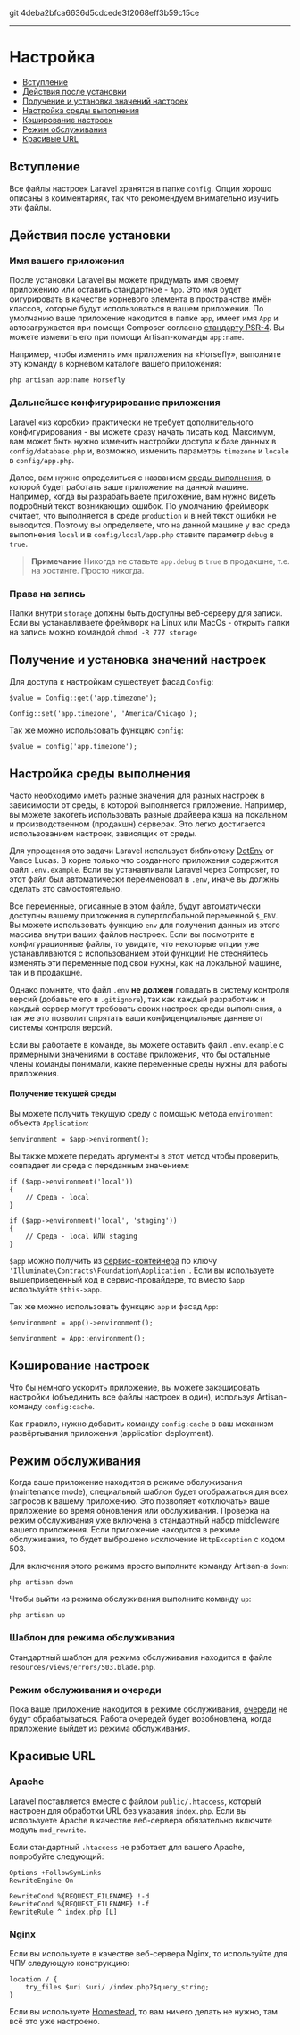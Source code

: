 git 4deba2bfca6636d5cdcede3f2068eff3b59c15ce

---

# Настройка

- [Вступление](#introduction)
- [Действия после установки](#after-installation)
- [Получение и установка значений настроек](#accessing-configuration-values)
- [Настройка среды выполнения](#environment-configuration)
- [Кэширование настроек](#configuration-caching)
- [Режим обслуживания](#maintenance-mode)
- [Красивые URL](#pretty-urls)

<a name="introduction"></a>
## Вступление

Все файлы настроек Laravel хранятся в папке `config`. Опции хорошо описаны в комментариях, так что рекомендуем внимательно изучить эти файлы.

<a name="after-installation"></a>
## Действия после установки

### Имя вашего приложения

После установки Laravel вы можете придумать имя своему приложению или оставить стандартное - `App`.
Это имя будет фигурировать в качестве корневого элемента в пространстве имён классов, которые будут использоваться в вашем приложении.
По умолчанию ваше приложение находится в папке `app`, имеет имя `App` и автозагружается при помощи Composer согласно [стандарту PSR-4](http://www.php-fig.org/psr/psr-4/). Вы можете изменить его при помощи Artisan-команды `app:name`.

Например, чтобы изменить имя приложения на «Horsefly», выполните эту команду в корневом каталоге вашего приложения:

	php artisan app:name Horsefly

### Дальнейшее конфигурирование приложения

Laravel «из коробки» практически не требует дополнительного конфигурирования - вы можете сразу начать писать код. Максимум, вам может быть нужно изменить настройки доступа к базе данных в `config/database.php` и, возможно, изменить параметры `timezone` и `locale` в `config/app.php`.

Далее, вам нужно определиться с названием [среды выполнения](/docs/configuration#environment-configuration), в которой будет работать ваше приложение на данной машине. Например, когда вы разрабатываете приложение, вам нужно видеть подробный текст возникающих ошибок. По умолчанию фреймворк считает, что выполняется в среде `production` и в ней текст ошибки не выводится. Поэтому вы определяете, что на данной машине у вас среда выполнения `local` и в `config/local/app.php` ставите параметр `debug` в `true`.

> **Примечание** Никогда не ставьте `app.debug` в `true` в продакшне, т.е. на хостинге. Просто никогда.

### Права на запись

Папки внутри `storage` должны быть доступны веб-серверу для записи. Если вы устанавливаете фреймворк на Linux или MacOs - открыть папки на запись можно командой `chmod -R 777 storage`

<a name="accessing-configuration-values"></a>
## Получение и установка значений настроек

Для доступа к настройкам существует фасад `Config`:

	$value = Config::get('app.timezone');

	Config::set('app.timezone', 'America/Chicago');

Так же можно использовать функцию `config`:

	$value = config('app.timezone');

<a name="environment-configuration"></a>
## Настройка среды выполнения

Часто необходимо иметь разные значения для разных настроек в зависимости от среды, в которой выполняется приложение. Например, вы можете захотеть использовать разные драйвера кэша на локальном и производственном (продакшн) серверах. Это легко достигается использованием настроек, зависящих от среды.

Для упрощения это задачи Laravel использует библиотеку [DotEnv](https://github.com/vlucas/phpdotenv) от Vance Lucas.
В корне только что созданного приложения содержится файл `.env.example`. Если вы устанавливали Laravel через Composer, то этот файл был автоматически переименовал в `.env`, иначе вы должны сделать это самостоятельно.

Все переменные, описанные в этом файле, будут автоматически доступны вашему приложения в суперглобальной переменной `$_ENV`. 
Вы можете использовать функцию `env` для получения данных из этого массива внутри ваших файлов настроек.
Если вы посмотрите в конфигурационные файлы, то увидите, что некоторые опции уже устанавливаются с использованием этой функции!
Не стесняйтесь изменять эти переменные под свои нужны, как на локальной машине, так и в продакшне.

Однако помните, что файл `.env` **не должен** попадать в систему контроля версий (добавьте его в `.gitignore`), так как каждый разработчик и каждый сервер могут требовать своих настроек среды выполнения, а так же это позволит спрятать ваши конфиденциальные данные от системы контроля версий.

Если вы работаете в команде, вы можете оставить файл `.env.example` с примерными значениями в составе приложения, что бы остальные члены команды понимали, какие переменные среды нужны для работы приложения.

#### Получение текущей среды

Вы можете получить текущую среду с помощью метода `environment` объекта `Application`:

	$environment = $app->environment();

Вы также можете передать аргументы в этот метод чтобы проверить, совпадает ли среда с переданным значением:

	if ($app->environment('local'))
	{
		// Среда - local
	}

	if ($app->environment('local', 'staging'))
	{
		// Среда - local ИЛИ staging
	}

`$app` можно получить из [сервис-контейнера](/docs/container) по ключу `'Illuminate\Contracts\Foundation\Application'`. Если вы используете вышеприведенный код в сервис-провайдере, то вместо `$app` используйте `$this->app`.

Так же можно использовать функцию `app` и фасад `App`:

	$environment = app()->environment();

	$environment = App::environment();

<a name="configuration-caching"></a>
## Кэширование настроек

Что бы немного ускорить приложение, вы можете закэшировать настройки (объединить все файлы настроек в один), используя Artisan-команду `config:cache`.

Как правило, нужно добавить команду `config:cache` в ваш механизм развёртывания приложения (application deployment).

<a name="maintenance-mode"></a>
## Режим обслуживания

Когда ваше приложение находится в режиме обслуживания (maintenance mode), специальный шаблон будет отображаться для всех запросов к вашему приложению. Это позволяет «отключать» ваше приложение во время обновления или обслуживания. Проверка на режим обслуживания уже включена в стандартный набор middleware вашего приложения. Если приложение находится в режиме обслуживания, то будет выброшено исключение `HttpException` с кодом 503.

Для включения этого режима просто выполните команду Artisan-а `down`:

	php artisan down

Чтобы выйти из режима обслуживания выполните команду `up`:

	php artisan up

### Шаблон для режима обслуживания

Стандартный шаблон для режима обслуживания находится в файле `resources/views/errors/503.blade.php`.

### Режим обслуживания и очереди

Пока ваше приложение находится в режиме обслуживания, [очереди](/docs/queues) не будут обрабатываться. Работа очередей будет возобновлена, когда приложение выйдет из режима обслуживания.

<a name="pretty-urls"></a>
## Красивые URL

### Apache

Laravel поставляется вместе с файлом `public/.htaccess`, который настроен для обработки URL без указания `index.php`. Если вы используете Apache в качестве веб-сервера обязательно включите модуль `mod_rewrite`.

Если стандартный `.htaccess` не работает для вашего Apache, попробуйте следующий:

	Options +FollowSymLinks
	RewriteEngine On

	RewriteCond %{REQUEST_FILENAME} !-d
	RewriteCond %{REQUEST_FILENAME} !-f
	RewriteRule ^ index.php [L]

### Nginx

Если вы используете в качестве веб-сервера Nginx, то используйте для ЧПУ следующую конструкцию:

	location / {
		try_files $uri $uri/ /index.php?$query_string;
	}

Если вы используете [Homestead](/docs/homestead), то вам ничего делать не нужно, там всё это уже настроено.
